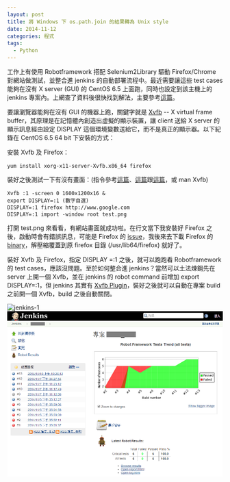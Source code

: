 ```yaml
---
layout: post
title: 將 Windows 下 os.path.join 的結果轉為 Unix style
date: 2014-11-12
categories: 程式
tags:
  - Python
---
```


工作上有使用 Robotframework 搭配 Selenium2Library 驅動 Firefox/Chrome 對網站做測試，並整合進 jenkins 的自動部署流程中。最近需要讓這些 test cases 能夠在沒有 X server (GUI) 的 CentOS 6.5 上面跑，同時也設定到該主機上的 jenkins 專案內。上網查了資料後很快找到解法，主要參考[這篇](http://laurent.bristiel.com/robot-framework-selenium-and-xvfb/)。

要讓瀏覽器能夠在沒有 GUI 的機器上跑，關鍵字就是 [Xvfb](http://en.wikipedia.org/wiki/Xvfb) -- X virtual frame buffer，其原理是在記憶體內創造出虛擬的顯示裝置，讓 client 送給 X server 的顯示訊息經由設定 DISPLAY 這個環境變數送給它，而不是真正的顯示器。以下紀錄在 CentOS 6.5 64 bit 下安裝的方式：

安裝 Xvfb 及 Firefox：

```
yum install xorg-x11-server-Xvfb.x86_64 firefox
```

裝好之後測試一下有沒有畫面：(指令參考[這篇](http://en.wikipedia.org/wiki/Xvfb)、[這篇](http://semicomplete.com/blog/geekery/xvfb-firefox.html)跟[這篇](http://www.x.org/releases/X11R7.6/doc/man/man1/Xvfb.1.xhtml)，或 man Xvfb)

```
Xvfb :1 -screen 0 1600x1200x16 &
export DISPLAY=:1 (數字自選)
DISPLAY=:1 firefox http://www.google.com
DISPLAY=:1 import -window root test.png
```

打開 test.png 來看看，有網站畫面就成功啦。在行文當下我安裝好 Firefox 之後，啟動時會有錯誤訊息，可能是 Firefox 的 [issue](https://support.mozilla.org/zh-TW/questions/1025819?esab=a&s=language&r=101&as=s)，我後來去下載 Firefox 的 [binary](https://www.mozilla.org/en-US/firefox/organizations/all/)，解壓縮覆蓋到原 firefox 目錄 (/usr/lib64/firefox) 就好了。

裝好 Xvfb 及 Firefox，指定 DISPLAY =:1 之後，就可以跑跑看 Robotframework 的 test cases，應該沒問題。至於如何整合進 jenkins？當然可以土法煉鋼先在 server 上開一個 Xvfb，並在 jenkins 的 robot command 前增加 export DISPLAY=:1，但 jenkins 其實有 [Xvfb Plugin](https://wiki.jenkins-ci.org/display/JENKINS/Xvfb+Plugin)，裝好之後就可以自動在專案 build 之前開一個 Xvfb，build 之後自動關閉。

![jenkins-1](https://raw.githubusercontent.com/jwlin/jwlin.github.io/master/images/2014-11-12-jenkins-1)
![jenkins-2](https://raw.githubusercontent.com/jwlin/jwlin.github.io/master/images/2014-11-12-jenkins-2.png)